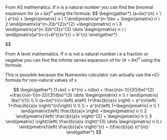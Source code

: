 From AS mathematics. If n is a natural number you can find the binomial expansion for $(a+bx)^{n}$ using the formula:
$$
\begin{gather*}
(a+bx)^{n} = \\ \\
a^{n} + \begin{pmatrix}
n \\
1
\end{pmatrix}a^{n-1}bx + \begin{pmatrix}
n \\
2
\end{pmatrix}a^{n-2}b^{2}x^{2} +\begin{pmatrix}
n \\
3
\end{pmatrix}a^{n-3}b^{3}x^{3} \dots \begin{pmatrix}
n \\
r
\end{pmatrix}a^{n-r}+b^{r}x^{r} + b^{n}
\end{gather*}

$$

From A level mathematics. If n is not a natural number i.e a fraction or negative you can find the infinite series expansion of for $(a+bx)^{n}$ using the formula:

This is possible because the Numworks calculator can actually use the nCr formula for non-natural values of x.


$$
\begin{gather*} 
(1+bx) = b^{n} + n(bx) + \frac{n(n-1)}{2!}(bx)^{2} +\frac{n(n-1)(n-2)}{3!}(bx)^{3} \dots \begin{pmatrix}
n \\
r
\end{pmatrix}(bx)^{r}\\ \\ \\
(a+bx)^{n}=\left( a\left( 1+\frac{b}{a}x \right) = a^{n}\left( 1+\frac{b}{a}x \right)^{n}\right) \\ \\ \\ 
= a^{n}\left( 1+\begin{pmatrix}
n \\
1
\end{pmatrix}\left( \frac{b}{a}x \right) +\begin{pmatrix}
n \\
2
\end{pmatrix}\left( \frac{b}{a}x \right)^{2} + \begin{pmatrix}
n \\
3
\end{pmatrix} \right)\left( \frac{b}{a}x \right)^{3} \dots \begin{pmatrix}
n \\
r
\end{pmatrix}\left( \frac{b}{a}x \right)^{r} + (\frac{b}{a} x)^{n})
\end{gather*}
$$

